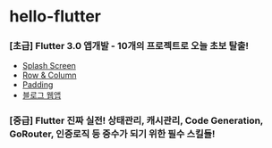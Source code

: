 # hello-flutter

### [초급] Flutter 3.0 앱개발 - 10개의 프로젝트로 오늘 초보 탈출!

- [Splash Screen](splash_screen/lib/main.dart)
- [Row & Column](row_and_column/lib/screen/home_screen.dart)
- [Padding](padding_theory/lib/screen/home_screen.dart)
- [블로그 웹앱](web_view)

### [중급] Flutter 진짜 실전! 상태관리, 캐시관리, Code Generation, GoRouter, 인증로직 등 중수가 되기 위한 필수 스킬들!